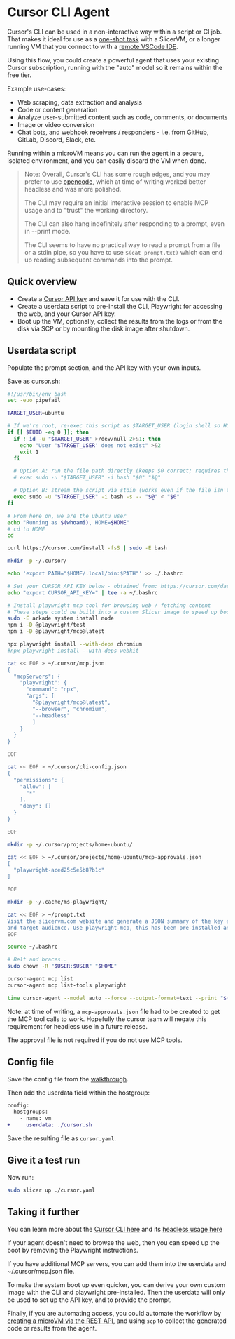 # Cursor CLI Agent

Cursor's CLI can be used in a non-interactive way within a script or CI job. That makes it ideal for use as a [one-shot task](/tasks/userdata) with a SlicerVM, or a longer running VM that you connect to with a [remote VSCode IDE](/examples/remote-vscode.md).

Using this flow, you could create a powerful agent that uses your existing Cursor subscription, running with the "auto" model so it remains within the free tier.

Example use-cases:

* Web scraping, data extraction and analysis
* Code or content generation
* Analyze user-submitted content such as code, comments, or documents
* Image or video conversion
* Chat bots, and webhook receivers / responders - i.e. from GitHub, GitLab, Discord, Slack, etc.

Running within a microVM means you can run the agent in a secure, isolated environment, and you can easily discard the VM when done.

> Note: Overall, Cursor's CLI has some rough edges, and you may prefer to use [opencode](/examples/opencode-ai-agent), which at time of writing worked better headless and was more polished.
> 
> The CLI may require an initial interactive session to enable MCP usage and to "trust" the working directory.
> 
> The CLI can also hang indefinitely after responding to a prompt, even in --print mode.
> 
> The CLI seems to have no practical way to read a prompt from a file or a stdin pipe, so you have to use `$(cat prompt.txt)` which can end up reading subsequent commands into the prompt.

## Quick overview

* Create a [Cursor API key](https://cursor.com/dashboard?tab=background-agents) and save it for use with the CLI.
* Create a userdata script to pre-install the CLI, Playwright for accessing the web, and your Cursor API key.
* Boot up the VM, optionally, collect the results from the logs or from the disk via SCP or by mounting the disk image after shutdown.

## Userdata script

Populate the prompt section, and the API key with your own inputs.

Save as cursor.sh:

```bash
#!/usr/bin/env bash
set -euo pipefail

TARGET_USER=ubuntu

# If we're root, re-exec this script as $TARGET_USER (login shell so HOME/env are correct)
if [[ $EUID -eq 0 ]]; then
  if ! id -u "$TARGET_USER" >/dev/null 2>&1; then
    echo "User '$TARGET_USER' does not exist" >&2
    exit 1
  fi

  # Option A: run the file path directly (keeps $0 correct; requires the user can read the file)
  # exec sudo -u "$TARGET_USER" -i bash "$0" "$@"

  # Option B: stream the script via stdin (works even if the file isn't readable by $TARGET_USER)
  exec sudo -u "$TARGET_USER" -i bash -s -- "$@" < "$0"
fi

# From here on, we are the ubuntu user
echo "Running as $(whoami), HOME=$HOME"
# cd to HOME
cd

curl https://cursor.com/install -fsS | sudo -E bash

mkdir -p ~/.cursor/

echo 'export PATH="$HOME/.local/bin:$PATH"' >> ./.bashrc

# Set your CURSOR_API_KEY below - obtained from: https://cursor.com/dashboard?tab=background-agents
echo "export CURSOR_API_KEY=" | tee -a ~/.bashrc

# Install playwright mcp tool for browsing web / fetching content
# These steps could be built into a custom Slicer image to speed up boot time.
sudo -E arkade system install node
npm i -D @playwright/test
npm i -D @playwright/mcp@latest

npx playwright install --with-deps chromium
#npx playwright install --with-deps webkit

cat << EOF > ~/.cursor/mcp.json
{
  "mcpServers": {
    "playwright": {
      "command": "npx",
      "args": [
        "@playwright/mcp@latest",
        "--browser", "chromium",
        "--headless"
        ]
    }
  }
}

EOF

cat << EOF > ~/.cursor/cli-config.json
{
  "permissions": {
    "allow": [
      "*"
    ],
    "deny": []
  }
}

EOF

mkdir -p ~/.cursor/projects/home-ubuntu/

cat << EOF > ~/.cursor/projects/home-ubuntu/mcp-approvals.json
[
  "playwright-aced25c5e5b87b1c"
]

EOF

mkdir -p ~/.cache/ms-playwright/

cat << EOF > ~/prompt.txt
Visit the slicervm.com website and generate a JSON summary of the key elements, value-proposition,
and target audience. Use playwright-mcp, this has been pre-installed and is ready for your use.
EOF

source ~/.bashrc

# Belt and braces..
sudo chown -R "$USER:$USER" "$HOME"

cursor-agent mcp list
cursor-agent mcp list-tools playwright

time cursor-agent --model auto --force --output-format=text --print "$(cat ./prompt.txt)" > ~/cursor.log
```

Note: at time of writing, a `mcp-approvals.json` file had to be created to get the MCP tool calls to work. Hopefully the cursor team will negate this requirement for headless use in a future release.

The approval file is not required if you do not use MCP tools.

## Config file

Save the config file from the [walkthrough](/getting-started/walkthrough).

Then add the userdata field within the hostgroup:

```diff
config:
  hostgroups:
    - name: vm
+     userdata: ./cursor.sh
```

Save the resulting file as `cursor.yaml`.

## Give it a test run

Now run:

```bash
sudo slicer up ./cursor.yaml
```

## Taking it further

You can learn more about the [Cursor CLI here](https://docs.cursor.com/en/cli/overview) and its [headless usage here](https://docs.cursor.com/en/cli/headless)

If your agent doesn't need to browse the web, then you can speed up the boot by removing the Playwright instructions.

If you have additional MCP servers, you can add them into the userdata and ~/.cursor/mcp.json file.

To make the system boot up even quicker, you can derive your own custom image with the CLI and playwright pre-installed. Then the userdata will only be used to set up the API key, and to provide the prompt.

Finally, if you are automating access, you could automate the workflow by [creating a microVM via the REST API](/examples/run-a-task), and using `scp` to collect the generated code or results from the agent.
